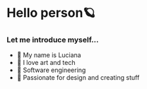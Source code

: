 # Hello person🪐
### Let me introduce myself...
- 💫 My name is Luciana
- 🔮 I love art and tech
- 🫧 Software engineering
- 🌙 Passionate for design and creating stuff

<!---
luxiiana/luxiiana is a ✨ special ✨ repository because its `README.md` (this file) appears on your GitHub profile.
You can click the Preview link to take a look at your changes.
--->
